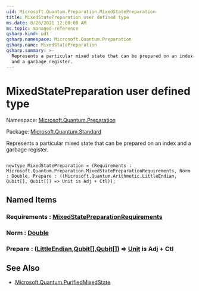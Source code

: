 ```yaml
---
uid: Microsoft.Quantum.Preparation.MixedStatePreparation
title: MixedStatePreparation user defined type
ms.date: 8/26/2021 12:00:00 AM
ms.topic: managed-reference
qsharp.kind: udt
qsharp.namespace: Microsoft.Quantum.Preparation
qsharp.name: MixedStatePreparation
qsharp.summary: >-
  Represents a particular mixed state that can be prepared on an index
  and a garbage register.
---
```


# MixedStatePreparation user defined type

Namespace: [Microsoft.Quantum.Preparation](xref:Microsoft.Quantum.Preparation)

Package: [Microsoft.Quantum.Standard](https://nuget.org/packages/Microsoft.Quantum.Standard)


Represents a particular mixed state that can be prepared on an indexand a garbage register.

```qsharp

newtype MixedStatePreparation = (Requirements : Microsoft.Quantum.Preparation.MixedStatePreparationRequirements, Norm : Double, Prepare : ((Microsoft.Quantum.Arithmetic.LittleEndian, Qubit[], Qubit[]) => Unit is Adj + Ctl));
```



## Named Items

### Requirements : [MixedStatePreparationRequirements](xref:Microsoft.Quantum.Preparation.MixedStatePreparationRequirements)


### Norm : [Double](xref:microsoft.quantum.qsharp.valueliterals#double-literals)


### Prepare : ([LittleEndian](xref:Microsoft.Quantum.Arithmetic.LittleEndian),[Qubit](xref:microsoft.quantum.qsharp.valueliterals#qubit-literals)[],[Qubit](xref:microsoft.quantum.qsharp.valueliterals#qubit-literals)[]) => [Unit](xref:microsoft.quantum.qsharp.valueliterals#unit-literal)  is Adj + Ctl



## See Also

- [Microsoft.Quantum.PurifiedMixedState](xref:Microsoft.Quantum.PurifiedMixedState)